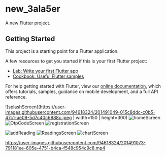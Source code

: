 # new_3ala5er

A new Flutter project.

## Getting Started

This project is a starting point for a Flutter application.

A few resources to get you started if this is your first Flutter project:

- [Lab: Write your first Flutter app](https://flutter.dev/docs/get-started/codelab)
- [Cookbook: Useful Flutter samples](https://flutter.dev/docs/cookbook)

For help getting started with Flutter, view our
[online documentation](https://flutter.dev/docs), which offers tutorials,
samples, guidance on mobile development, and a full API reference.

![splashScreen](https://user-images.githubusercontent.com/94618324/201491049-015c8ddc-c0b5-47c1-ae09-5d7c40c6888c.jpeg | width=150 | height=300)
![homeScreen](https://user-images.githubusercontent.com/94618324/201491055-cd8ed1b1-85f4-4fca-a925-4761648471ae.jpeg)
![OtpCodeScreen](https://user-images.githubusercontent.com/94618324/201491056-9055a670-6ec3-4ab6-9c4d-fe4bddbf1660.jpeg)
![registrationScreen](https://user-images.githubusercontent.com/94618324/201491059-7b9e569b-f952-44b7-a089-50f1afefa5af.jpeg)

![addReading](https://user-images.githubusercontent.com/94618324/201491065-7dea8a9c-879a-467e-87f3-3426e4fe9f38.jpeg)
![ReadingsScreen](https://user-images.githubusercontent.com/94618324/201491068-9e1c2e99-6a93-4f98-9f0d-e06800623721.jpeg)
![chartScreen](https://user-images.githubusercontent.com/94618324/201491070-6f1e2c36-ae53-4411-b8a2-8d2995a0e74e.jpeg)


https://user-images.githubusercontent.com/94618324/201491073-791181ee-605e-4751-b4ca-f548c954c9c8.mp4

